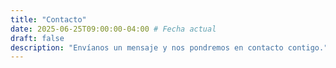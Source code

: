 ```yaml
---
title: "Contacto"
date: 2025-06-25T09:00:00-04:00 # Fecha actual
draft: false 
description: "Envíanos un mensaje y nos pondremos en contacto contigo."
---
```


